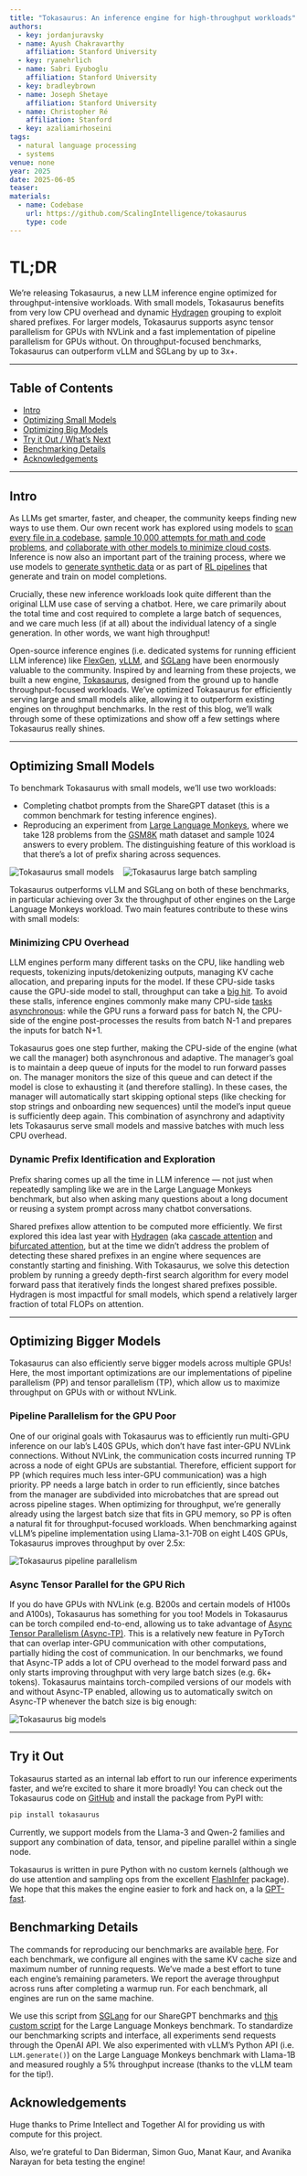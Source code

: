 ```yaml
---
title: "Tokasaurus: An inference engine for high-throughput workloads"
authors:
  - key: jordanjuravsky
  - name: Ayush Chakravarthy
    affiliation: Stanford University
  - key: ryanehrlich
  - name: Sabri Eyuboglu
    affiliation: Stanford University
  - key: bradleybrown
  - name: Joseph Shetaye
    affiliation: Stanford University
  - name: Christopher Ré
    affiliation: Stanford
  - key: azaliamirhoseini
tags:
  - natural language processing
  - systems
venue: none
year: 2025
date: 2025-06-05
teaser:
materials:
  - name: Codebase
    url: https://github.com/ScalingIntelligence/tokasaurus
    type: code
---
```


# TL;DR

We’re releasing Tokasaurus, a new LLM inference engine optimized for throughput-intensive workloads. With small models, Tokasaurus benefits from very low CPU overhead and dynamic [Hydragen](https://arxiv.org/abs/2402.05099) grouping to exploit shared prefixes. For larger models, Tokasaurus supports async tensor parallelism for GPUs with NVLink and a fast implementation of pipeline parallelism for GPUs without. On throughput-focused benchmarks, Tokasaurus can outperform vLLM and SGLang by up to 3x+.

---

## Table of Contents

- [Intro](#intro)
- [Optimizing Small Models](#optimizing-small-models)
- [Optimizing Big Models](#optimizing-bigger-models)
- [Try it Out / What’s Next](#try-it-out--whats-next)
- [Benchmarking Details](#benchmarking-details)
- [Acknowledgements](#acknowledgements)

---

## Intro

As LLMs get smarter, faster, and cheaper, the community keeps finding new ways to use them. Our own recent work has explored using models to [scan every file in a codebase](https://arxiv.org/abs/2501.14723), [sample 10,000 attempts for math and code problems](https://arxiv.org/abs/2407.21787), and [collaborate with other models to minimize cloud costs](https://arxiv.org/abs/2502.15964). Inference is now also an important part of the training process, where we use models to [generate synthetic data](https://arxiv.org/abs/2404.14219) or as part of [RL pipelines](https://arxiv.org/abs/2504.04736) that generate and train on model completions.

Crucially, these new inference workloads look quite different than the original LLM use case of serving a chatbot. Here, we care primarily about the total time and cost required to complete a large batch of sequences, and we care much less (if at all) about the individual latency of a single generation. In other words, we want high throughput!

Open-source inference engines (i.e. dedicated systems for running efficient LLM inference) like [FlexGen](https://arxiv.org/abs/2303.06865), [vLLM](https://arxiv.org/abs/2309.06180), and [SGLang](https://arxiv.org/abs/2312.07104) have been enormously valuable to the community. Inspired by and learning from these projects, we built a new engine, [Tokasaurus](https://github.com/ScalingIntelligence/tokasaurus/tree/main), designed from the ground up to handle throughput-focused workloads. We’ve optimized Tokasaurus for efficiently serving large and small models alike, allowing it to outperform existing engines on throughput benchmarks. In the rest of this blog, we’ll walk through some of these optimizations and show off a few settings where Tokasaurus really shines.

---

## Optimizing Small Models

To benchmark Tokasaurus with small models, we’ll use two workloads:

- Completing chatbot prompts from the ShareGPT dataset (this is a common benchmark for testing inference engines).
- Reproducing an experiment from [Large Language Monkeys](https://arxiv.org/abs/2407.21787), where we take 128 problems from the [GSM8K](https://arxiv.org/abs/2110.14168) math dataset and sample 1024 answers to every problem. The distinguishing feature of this workload is that there’s a lot of prefix sharing across sequences.

<div style="display: flex; gap: 16px; align-items: center;">
  <img src="/imgs/blog/tokasaurus/small.png" alt="Tokasaurus small models" style="max-width: 49%; height: auto; display: block;">
  <img src="/imgs/blog/tokasaurus/monkeys.png" alt="Tokasaurus large batch sampling" style="max-width: 49%; height: auto; display: block;">
</div>

Tokasaurus outperforms vLLM and SGLang on both of these benchmarks, in particular achieving over 3x the throughput of other engines on the Large Language Monkeys workload. Two main features contribute to these wins with small models:

### Minimizing CPU Overhead

LLM engines perform many different tasks on the CPU, like handling web requests, tokenizing inputs/detokenizing outputs, managing KV cache allocation, and preparing inputs for the model. If these CPU-side tasks cause the GPU-side model to stall, throughput can take a [big hit](https://blog.vllm.ai/2024/09/05/perf-update.html). To avoid these stalls, inference engines commonly make many CPU-side [tasks](https://blog.vllm.ai/2024/09/05/perf-update.html) [asynchronous](https://lmsys.org/blog/2024-12-04-sglang-v0-4/): while the GPU runs a forward pass for batch N, the CPU-side of the engine post-processes the results from batch N-1 and prepares the inputs for batch N+1. 

Tokasaurus goes one step further, making the CPU-side of the engine (what we call the manager) both asynchronous and adaptive. The manager’s goal is to maintain a deep queue of inputs for the model to run forward passes on. The manager monitors the size of this queue and can detect if the model is close to exhausting it (and therefore stalling). In these cases, the manager will automatically start skipping optional steps (like checking for stop strings and onboarding new sequences) until the model’s input queue is sufficiently deep again. This combination of asynchrony and adaptivity lets Tokasaurus serve small models and massive batches with much less CPU overhead.

### Dynamic Prefix Identification and Exploration

Prefix sharing comes up all the time in LLM inference — not just when repeatedly sampling like we are in the Large Language Monkeys benchmark, but also when asking many questions about a long document or reusing a system prompt across many chatbot conversations.

Shared prefixes allow attention to be computed more efficiently. We first explored this idea last year with [Hydragen](https://arxiv.org/abs/2402.05099) (aka [cascade attention](https://flashinfer.ai/2024/02/02/cascade-inference.html) and [bifurcated attention](https://arxiv.org/abs/2403.08845), but at the time we didn’t address the problem of detecting these shared prefixes in an engine where sequences are constantly starting and finishing. With Tokasaurus, we solve this detection problem by running a greedy depth-first search algorithm for every model forward pass that iteratively finds the longest shared prefixes possible. Hydragen is most impactful for small models, which spend a relatively larger fraction of total FLOPs on attention.

---

## Optimizing Bigger Models

Tokasaurus can also efficiently serve bigger models across multiple GPUs! Here, the most important optimizations are our implementations of pipeline parallelism (PP) and tensor parallelism (TP), which allow us to maximize throughput on GPUs with or without NVLink.

### Pipeline Parallelism for the GPU Poor

One of our original goals with Tokasaurus was to efficiently run multi-GPU inference on our lab’s L40S GPUs, which don’t have fast inter-GPU NVLink connections. Without NVLink, the communication costs incurred running TP across a node of eight GPUs are substantial. Therefore, efficient support for PP (which requires much less inter-GPU communication) was a high priority. PP needs a large batch in order to run efficiently, since batches from the manager are subdivided into microbatches that are spread out across pipeline stages. When optimizing for throughput, we’re generally already using the largest batch size that fits in GPU memory, so PP is often a natural fit for throughput-focused workloads. When benchmarking against vLLM’s pipeline implementation using Llama-3.1-70B on eight L40S GPUs, Tokasaurus improves throughput by over 2.5x:

![Tokasaurus pipeline parallelism](/imgs/blog/tokasaurus/pipeline.png)

### Async Tensor Parallel for the GPU Rich

If you do have GPUs with NVLink (e.g. B200s and certain models of H100s and A100s), Tokasaurus has something for you too! Models in Tokasaurus can be torch compiled end-to-end, allowing us to take advantage of [Async Tensor Parallelism (Async-TP)](https://discuss.pytorch.org/t/distributed-w-torchtitan-introducing-async-tensor-parallelism-in-pytorch/209487). This is a relatively new feature in PyTorch that can overlap inter-GPU communication with other computations, partially hiding the cost of communication. In our benchmarks, we found that Async-TP adds a lot of CPU overhead to the model forward pass and only starts improving throughput with very large batch sizes (e.g. 6k+ tokens). Tokasaurus maintains torch-compiled versions of our models with and without Async-TP enabled, allowing us to automatically switch on Async-TP whenever the batch size is big enough:

![Tokasaurus big models](/imgs/blog/tokasaurus/big.png)

---

## Try it Out

Tokasaurus started as an internal lab effort to run our inference experiments faster, and we’re excited to share it more broadly! You can check out the Tokasaurus code on [GitHub](https://github.com/ScalingIntelligence/tokasaurus/tree/main) and install the package from PyPI with:

```bash
pip install tokasaurus
```

Currently, we support models from the Llama-3 and Qwen-2 families and support any combination of data, tensor, and pipeline parallel within a single node.

Tokasaurus is written in pure Python with no custom kernels (although we do use attention and sampling ops from the excellent [FlashInfer](https://arxiv.org/abs/2501.01005) package). We hope that this makes the engine easier to fork and hack on, a la [GPT-fast](https://github.com/pytorch-labs/gpt-fast).

## Benchmarking Details

The commands for reproducing our benchmarks are available [here](https://github.com/ScalingIntelligence/tokasaurus/blob/main/logs/blog_commands.md). For each benchmark, we configure all engines with the same KV cache size and maximum number of running requests. We’ve made a best effort to tune each engine’s remaining parameters. We report the average throughput across runs after completing a warmup run. For each benchmark, all engines are run on the same machine.

We use this script from [SGLang](https://github.com/sgl-project/sglang/blob/7e257cd666c0d639626487987ea8e590da1e9395/python/sglang/bench_serving.py) for our ShareGPT benchmarks and [this custom script](https://github.com/ScalingIntelligence/tokasaurus/blob/a0155181f09c0cf40783e01a625b041985667a92/tokasaurus/benchmarks/monkeys_gsm8k.py) for the Large Language Monkeys benchmark. To standardize our benchmarking scripts and interface, all experiments send requests through the OpenAI API. We also experimented with vLLM’s Python API (i.e. `LLM.generate()`) on the Large Language Monkeys benchmark with Llama-1B and measured roughly a 5% throughput increase (thanks to the vLLM team for the tip!).

## Acknowledgements

Huge thanks to Prime Intellect and Together AI for providing us with compute for this project.

Also, we’re grateful to Dan Biderman, Simon Guo, Manat Kaur, and Avanika Narayan for beta testing the engine!
